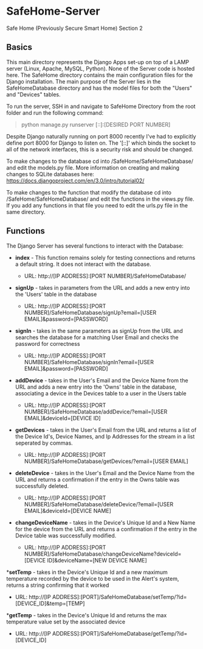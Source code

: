 # SafeHome-Server
Safe Home (Previously Secure Smart Home) Section 2

## Basics

  This main directory represents the Django Apps set-up on top of a LAMP server (Linux, Apache, MySQL, Python).
None of the Server code is hosted here. The SafeHome directory contains the main configuration files for the Django 
installation. The main purpose of the Server lies in the SafeHomeDatabase directory and has the model files for both
the "Users" and "Devices" tables. 

  To run the server, SSH in and navigate to SafeHome Directory from the root folder and run the following command:
  
  >python manage.py runserver [::]:[DESIRED PORT NUMBER]
  
  Despite Django naturally running on port 8000 recently I've had to explicitly define port 8000 for Django to listen on. 
The '[::]' which binds the socket to all of the network interfaces, this is a security risk and should be changed. 

  To make changes to the database cd into /SafeHome/SafeHomeDatabase/ and edit the models.py file. More information on
creating and making changes to SQLite databases here: https://docs.djangoproject.com/en/3.0/intro/tutorial02/

  To make changes to the function that modify the database cd into /SafeHome/SafeHomeDatabase/ and edit the functions in 
the views.py file. If you add any functions in that file you need to edit the urls.py file in the same directory.

## Functions
 
  The Django Server has several functions to interact with the Database:
  
* <b>index</b> - This function remains solely for testing connections and returns a default string. It does not interact with the database.
  * URL: http://[IP ADDRESS]:[PORT NUMBER]/SafeHomeDatabase/

* <b>signUp</b> - takes in parameters from the URL and adds a new entry into the 'Users' table in the database
  * URL: http://[IP ADDRESS]:[PORT NUMBER]/SafeHomeDatabase/signUp?email=[USER EMAIL]&password=[PASSWORD]

* <b>signIn</b> - takes in the same parameters as signUp from the URL and searches the database for a matching User Email and checks the password for correctness
  * URL: http://[IP ADDRESS]:[PORT NUMBER]/SafeHomeDatabase/signIn?email=[USER EMAIL]&password=[PASSWORD]

* <b>addDevice</b> - takes in the User's Email and the Device Name from the URL and adds a new entry into the 'Owns' table in the database, associating a device in the Devices table to a user in the Users table
  * URL: http://[IP ADDRESS]:[PORT NUMBER]/SafeHomeDatabase/addDevice/?email=[USER EMAIL]&deviceId=[DEVICE ID]

* <b>getDevices</b> - takes in the User's Email from the URL and returns a list of the Device Id's, Device Names, and Ip Addresses for the stream in a list seperated by commas.
  * URL: http://[IP ADDRESS]:[PORT NUMBER]/SafeHomeDatabase/getDevices/?email=[USER EMAIL]

* <b>deleteDevice</b> - takes in the User's Email and the Device Name from the URL and returns a confirmation if the entry in the Owns table was successfully deleted.
  * URL: http://[IP ADDRESS]:[PORT NUMBER]/SafeHomeDatabase/deleteDevice/?email=[USER EMAIL]&deviceId=[DEVICE NAME]

* <b>changeDeviceName</b> - takes in the Device's Unique Id and a New Name for the device from the URL and returns a confirmation if the entry in the Device table was successfully modified.
  * URL: http://[IP ADDRESS]:[PORT NUMBER]/SafeHomeDatabase/changeDeviceName?deviceId=[DEVICE ID]&deviceName=[NEW DEVICE NAME]

*<b>setTemp</b> - takes in the Device's Unique Id and a new maximum temperature recorded by the device to be used in the Alert's system, returns a string confirming that it worked
  * URL: http://[IP ADDRESS]:[PORT]/SafeHomeDatabase/setTemp/?id=[DEVICE_ID]&temp=[TEMP]

*<b>getTemp</b> - takes in the Device's Unique Id and returns the max temperature value set by the associated device
  * URL: http://[IP ADDRESS]:[PORT]/SafeHomeDatabase/getTemp/?id=[DEVICE_ID]
